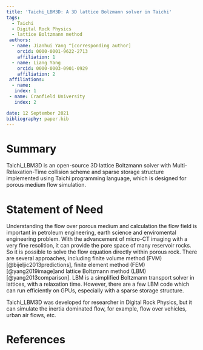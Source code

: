 ```yaml
---
title: 'Taichi_LBM3D: A 3D lattice Bolzmann solver in Taichi'
tags:
  - Taichi
  - Digital Rock Physics
  - lattice Boltzmann method
 authors:
  - name: Jianhui Yang ^[corresponding author]
    orcid: 0000-0001-9622-2713
    affiliation: 1
  - name: Liang Yang
    orcid: 0000-0003-0901-0929
    affiliation: 2
 affiliations:
  - name: 
   index: 1
 - name: Cranfield University
   index: 2

date: 12 September 2021
bibliography: paper.bib
---
```


# Summary
Taichi_LBM3D is an open-source 3D lattice Boltzmann solver with Multi-Relaxation-Time collision scheme and sparse storage structure implemented using Taichi programming language, which is designed for porous medium flow simulation.

# Statement of Need
Understanding the flow over porous medium and calculation the flow field is important in petroleum engineering, earth science and enviromental engineering problem. With the advancement of micro-CT imaging with a very fine resolition, it can provide the pore space of many reservoir rocks. So it is possible to solve the flow equation directly within porous rock. There are several approaches, including finite volume method (FVM) [@bijeljic2013predictions], finite element method (FEM) [@yang2019image]and lattice Boltzmann method (LBM) [@yang2013comparison]. LBM is a simplified Boltzmann transport solver in lattices, with a relaxation time. However, there are a few LBM code which can run efficiently on GPUs, especially with a sparse storage structure. 

Taichi_LBM3D was developed for researcher in Digital Rock Physics, but it can simulate the inertia dominated flow, for example, flow over vehicles, urban air flows, etc. 

# References


